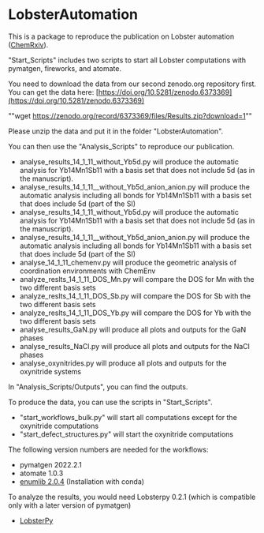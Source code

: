 ﻿# LobsterAutomation
This is a package to reproduce the publication on Lobster automation ([ChemRxiv](https://doi.org/10.26434/chemrxiv-2022-2v424)). 

"Start_Scripts" includes two scripts to start all Lobster computations with
pymatgen, fireworks, and atomate.

You need to download the data from our second zenodo.org repository first.
You can get the data here: [https://doi.org/10.5281/zenodo.6373369](https://doi.org/10.5281/zenodo.6373369)

""wget https://zenodo.org/record/6373369/files/Results.zip?download=1""

Please unzip the data and put it in the folder "LobsterAutomation".

You can then use the "Analysis_Scripts" to reproduce our publication.

- analyse_results_14_1_11_without_Yb5d.py will produce the automatic analysis for Yb14Mn1Sb11 with a basis set that does not include 5d (as in the manuscript). 
- analyse_results_14_1_11__without_Yb5d_anion_anion.py will produce the automatic analysis including all bonds for Yb14Mn1Sb11 with a basis set that does include 5d (part of the SI)
- analyse_results_14_1_11_without_Yb5d.py will produce the automatic analysis for Yb14Mn1Sb11 with a basis set that does not include 5d (as in the manuscript). 
- analyse_results_14_1_11__without_Yb5d_anion_anion.py will produce the automatic analysis including all bonds for Yb14Mn1Sb11 with a basis set that does include 5d (part of the SI)
- analyse_14_1_11_chemenv.py will produce the geometric analysis of coordination environments with ChemEnv
- analyze_reslts_14_1_11_DOS_Mn.py will compare the DOS for Mn with the two different basis sets
- analyze_reslts_14_1_11_DOS_Sb.py will compare the DOS for Sb with the two different basis sets
- analyze_reslts_14_1_11_DOS_Yb.py will compare the DOS for Yb with the two different basis sets
- analyse_results_GaN.py will produce all plots and outputs for the GaN phases
- analyse_results_NaCl.py will produce all plots and outputs for the NaCl phases
- analyse_oxynitrides.py will produce all plots and outputs for the oxynitride systems

In "Analysis_Scripts/Outputs", you can find the outputs.


To produce the data, you can use the scripts in "Start_Scripts". 

- "start_workflows_bulk.py" will start all computations except for the oxynitride computations
- "start_defect_structures.py" will start the oxynitride computations


The following version numbers are needed for the workflows:
- pymatgen 2022.2.1
- atomate 1.0.3
- [enumlib 2.0.4](https://github.com/msg-byu/enumlib) (Installation with conda)


To analyze the results, you would need Lobsterpy 0.2.1 (which is compatible only with a later version of pymatgen)
- [LobsterPy](https://github.com/JaGeo/LobsterPy)
